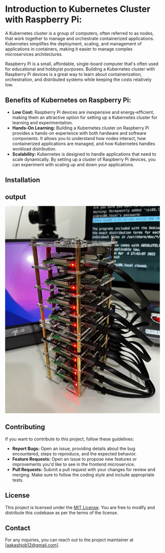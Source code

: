 # Introduction to Kubernetes Cluster with Raspberry Pi:
A Kubernetes cluster is a group of computers, often referred to as nodes, that work together to manage and orchestrate containerized applications. Kubernetes simplifies the deployment, scaling, and management of applications in containers, making it easier to manage complex microservices architectures.

Raspberry Pi is a small, affordable, single-board computer that's often used for educational and hobbyist purposes. Building a Kubernetes cluster with Raspberry Pi devices is a great way to learn about containerization, orchestration, and distributed systems while keeping the costs relatively low.
## Benefits of Kubernetes on Raspberry Pi:
- **Low Cost:** Raspberry Pi devices are inexpensive and energy-efficient, making them an attractive option for setting up a Kubernetes cluster for learning and experimentation.
- **Hands-On Learning:** Building a Kubernetes cluster on Raspberry Pi provides a hands-on experience with both hardware and software components. It allows you to understand how nodes interact, how containerized applications are managed, and how Kubernetes handles workload distribution.
- **Scalability:** Kubernetes is designed to handle applications that need to scale dynamically. By setting up a cluster of Raspberry Pi devices, you can experiment with scaling up and down your applications.

## Installation


## output
![output](Kubernetes_cluster.jpeg)


## Contributing

If you want to contribute to this project, follow these guidelines:
- **Report Bugs:** Open an issue, providing details about the bug encountered, steps to reproduce, and the expected behavior.
- **Feature Requests:** Open an issue to propose new features or improvements you'd like to see in the frontend microservice.
- **Pull Requests:** Submit a pull request with your changes for review and merging. Make sure to follow the coding style and include appropriate tests.

## License

This project is licensed under the [MIT License](LICENSE). You are free to modify and distribute this codebase as per the terms of the license.

## Contact

For any inquiries, you can reach out to the project maintainer at [aakashjob12@gmail.com].

